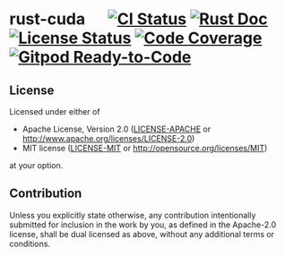 # rust-cuda &emsp; [![CI Status]][workflow] [![Rust Doc]][docs] [![License Status]][fossa] [![Code Coverage]][codecov] [![Gitpod Ready-to-Code]][gitpod]

[CI Status]: https://img.shields.io/github/workflow/status/MomoLangenstein/rust-cuda/CI/main?label=CI
[workflow]: https://github.com/MomoLangenstein/rust-cuda/actions/workflows/ci.yml?query=branch%3Amain

[Rust Doc]: https://img.shields.io/badge/docs-main-blue
[docs]: https://momolangenstein.github.io/rust-cuda/

[License Status]: https://app.fossa.com/api/projects/git%2Bgithub.com%2FMomoLangenstein%2Frust-cuda.svg?type=shield
[fossa]: https://app.fossa.com/projects/git%2Bgithub.com%2FMomoLangenstein%2Frust-cuda?ref=badge_shield

[Code Coverage]: https://img.shields.io/codecov/c/github/MomoLangenstein/rust-cuda?token=DCT0WVLU5V
[codecov]: https://codecov.io/gh/MomoLangenstein/rust-cuda

[Gitpod Ready-to-Code]: https://img.shields.io/badge/Gitpod-ready-blue?logo=gitpod
[gitpod]: https://gitpod.io/#https://github.com/MomoLangenstein/rust-cuda

## License

Licensed under either of

 * Apache License, Version 2.0
   ([LICENSE-APACHE](LICENSE-APACHE) or http://www.apache.org/licenses/LICENSE-2.0)
 * MIT license
   ([LICENSE-MIT](LICENSE-MIT) or http://opensource.org/licenses/MIT)

at your option.

## Contribution

Unless you explicitly state otherwise, any contribution intentionally submitted for inclusion in the work by you, as defined in the Apache-2.0 license, shall be dual licensed as above, without any additional terms or conditions.
